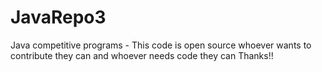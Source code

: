 # JavaRepo3
Java competitive programs - This code is open source whoever wants to contribute they can and whoever needs code they can Thanks!!
